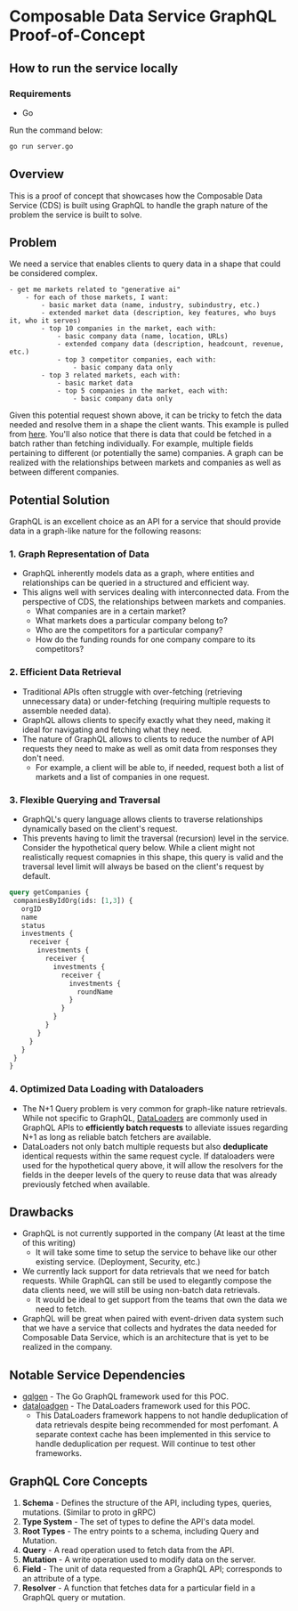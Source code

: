 # Composable Data Service GraphQL Proof-of-Concept

## How to run the service locally
### Requirements
 - Go

Run the command below:
```bash
go run server.go
```

## Overview
This is a proof of concept that showcases how the Composable Data Service (CDS) is built using GraphQL to handle the graph nature of the problem the service is built to solve.

## Problem
We need a service that enables clients to query data in a shape that could be considered complex.

```
- get me markets related to "generative ai"
    - for each of those markets, I want:
        - basic market data (name, industry, subindustry, etc.)
        - extended market data (description, key features, who buys it, who it serves)
        - top 10 companies in the market, each with:
            - basic company data (name, location, URLs)
            - extended company data (description, headcount, revenue, etc.)
            - top 3 competitor companies, each with:
                - basic company data only
        - top 3 related markets, each with:
            - basic market data
            - top 5 companies in the market, each with:
                - basic company data only
```

Given this potential request shown above, it can be tricky to fetch the data needed and resolve them in a shape the client wants. This example is pulled from [here](https://miro.com/app/board/uXjVLtguFgw=/). You'll also notice that there is data that could be fetched in a batch rather than fetching individually. For example, multiple fields pertaining to different (or potentially the same) companies. A graph can be realized with the relationships between markets and companies as well as between different companies.

## Potential Solution
GraphQL is an excellent choice as an API for a service that should provide data in a graph-like nature for the following reasons:

### 1. Graph Representation of Data
 - GraphQL inherently models data as a graph, where entities and relationships can be queried in a structured and efficient way.
 - This aligns well with services dealing with interconnected data. From the perspective of CDS, the relationships between markets and companies.
   - What companies are in a certain market?
   - What markets does a particular company belong to?
   - Who are the competitors for a particular company?
   - How do the funding rounds for one company compare to its competitors?

### 2. Efficient Data Retrieval
 - Traditional APIs often struggle with over-fetching (retrieving unnecessary data) or under-fetching (requiring multiple requests to assemble needed data).
 - GraphQL allows clients to specify exactly what they need, making it ideal for navigating and fetching what they need.
 - The nature of GraphQL allows to clients to reduce the number of API requests they need to make as well as omit data from responses they don't need. 
   - For example, a client will be able to, if needed, request both a list of markets and a list of companies in one request.

### 3. Flexible Querying and Traversal
 - GraphQL's query language allows clients to traverse relationships dynamically based on the client's request.
 - This prevents having to limit the traversal (recursion) level in the service. Consider the hypothetical query below. While a client might not realistically request comapnies in this shape, this query is valid and the traversal level limit will always be based on the client's request by default.

 ```graphql
query getCompanies {
  companiesByIdOrg(ids: [1,3]) {
    orgID
    name
    status
	investments {
      receiver {
        investments {
          receiver {
            investments {
              receiver {
                investments {
                  roundName
                }
              }
            }
          }
        }
      }
    }
  }
}
 ```

### 4. Optimized Data Loading with Dataloaders
 - The N+1 Query problem is very common for graph-like nature retrievals. While not specific to GraphQL, [DataLoaders](https://github.com/graphql/dataloader) are commonly used in GraphQL APIs to **efficiently batch requests** to alleviate issues regarding N+1 as long as reliable batch fetchers are available.
 - DataLoaders not only batch multiple requests but also **deduplicate** identical requests within the same request cycle. If dataloaders were used for the hypothetical query above, it will allow the resolvers for the fields in the deeper levels of the query to reuse data that was already previously fetched when available.

## Drawbacks
 - GraphQL is not currently supported in the company (At least at the time of this writing)
   - It will take some time to setup the service to behave like our other existing service. (Deployment, Security, etc.)
 - We currently lack support for data retrievals that we need for batch requests. While GraphQL can still be used to elegantly compose the data clients need, we will still be using non-batch data retrievals. 
   - It would be ideal to get support from the teams that own the data we need to fetch.
 - GraphQL will be great when paired with event-driven data system such that we have a service that collects and hydrates the data needed for Composable Data Service, which is an architecture that is yet to be realized in the company.

 ## Notable Service Dependencies
 - [gqlgen](https://github.com/99designs/gqlgen) - The Go GraphQL framework used for this POC.
 - [dataloadgen](https://github.com/vikstrous/dataloadgen) - The DataLoaders framework used for this POC.
   - This DataLoaders framework happens to not handle deduplication of data retrievals despite being recommended for most perfomant. A separate context cache has been implemented in this service to handle deduplication per request. Will continue to test other frameworks.

## GraphQL Core Concepts
 1. **Schema** - Defines the structure of the API, including types, queries, mutations. (Similar to proto in gRPC)
 2. **Type System** - The set of types to define the API's data model.
 3. **Root Types** - The entry points to a schema, including Query and Mutation.
 3. **Query** - A read operation used to fetch data from the API.
 4. **Mutation** - A write operation used to modify data on the server.
 5. **Field** - The unit of data requested from a GraphQL API; corresponds to an attribute of a type.
 6. **Resolver** - A function that fetches data for a particular field in a GraphQL query or mutation.